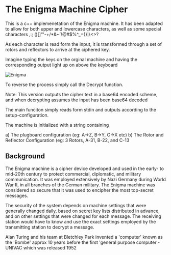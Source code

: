 # The Enigma Machine Cipher

This is a c++ implemenetation of the Enigma machine.  It has been adapted to allow for both upper and lowercase characters, as well as some special characters ,:; ()[]'\"-+/*&~`!@#$%^_={}|\\<>?

As each character is read form the input, it is transformed through a set of rotors and reflectors to arrive at the ciphered key. 

Imagine typing the keys on the orginal machine and having the corresponding output light up on above the keyboard

![Enigma](https://en.wikipedia.org/wiki/Bombe#/media/File:EnigmaMachineLabeled.jpg "Enigma Machine")

To reverse the process simply call the Decrypt function.

Note: This version outputs the cipher text in a base64 encoded scheme, and when decrypting assumes the input has been base64 decoded

The main funciton simply reads form stdin and outputs according to the setup-configuration. 

The machine is initialized with a string containing

a) The plugboard configuration (eg: A->Z, B->Y, C->X etc)
b) The Rotor and Reflector Configuration (eg: 3 Rotors, A-31, B-22, and C-13

Background
---

The Enigma machine is a cipher device developed and used in the early- to mid-20th century to protect commercial, diplomatic, and military communication. It was employed extensively by Nazi Germany during World War II, in all branches of the German military. The Enigma machine was considered so secure that it was used to encipher the most top-secret messages.

The security of the system depends on machine settings that were generally changed daily, based on secret key lists distributed in advance, and on other settings that were changed for each message. The receiving station would have to know and use the exact settings employed by the transmitting station to decrypt a message.

Alan Turing and his team at Bletchley Park invented a 'computer' known as the 'Bombe' approx 10 years before the first 'general purpose computer - UNIVAC which was released 1952


